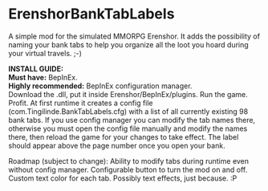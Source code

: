 # ErenshorBankTabLabels
A simple mod for the simulated MMORPG Erenshor. It adds the possibility of naming your bank tabs to help you organize all the loot you hoard during your virtual travels. ;-)

**INSTALL GUIDE:**  
**Must have:** BepInEx.  
**Highly recommended:** BepInEx configuration manager.  
Download the .dll, put it inside Erenshor/BepInEx/plugins. Run the game. Profit.
At first runtime it creates a config file (com.Tingilinde.BankTabLabels.cfg) with a list of all currently existing 98 bank tabs. If you use config manager you can modify the tab names there, otherwise you must open the config file manually and modify the names there, then reload the game for your changes to take effect. The label should appear above the page number once you open your bank.

Roadmap (subject to change):
Ability to modify tabs during runtime even without config manager.
Configurable button to turn the mod on and off.
Custom text color for each tab.
Possibly text effects, just because. :P
